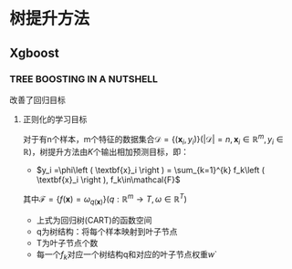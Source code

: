 # 树提升方法

## Xgboost

###   TREE BOOSTING IN A NUTSHELL

改善了回归目标
1. 正则化的学习目标
  
    对于有n个样本，m个特征的数据集合$\mathcal{D} = \left \{ \left (  \textbf{x}_i,y_i \right ) \right \} \left ( \left | \mathcal{D}\right | = n,  \textbf{x}_i\in{\mathbb{R}^m}, y_i\in\mathbb{R}  \right )$，树提升方法由$K$个输出相加预测目标，即：
   * $y_i =\phi\left ( \textbf{x}_i \right ) =  \sum_{k=1}^{k} f_k\left ( \textbf{x}_i \right ), f_k\in\mathcal{F}$

    其中$\mathcal{F}=\left \{  f\left ( \textbf{x} \right )  = \omega_{q\left( \textbf{x} \right)} \right \}\left ( q: {\mathbb{R}^m}  \rightarrow T,  \omega\in{\mathbb{R}^T} \right  )$
      * 上式为回归树(CART)的函数空间
      * q为树结构：将每个样本映射到叶子节点
      * T为叶子节点个数
      * 每一个$f_k$对应一个树结构q和对应的叶子节点权重$w$`